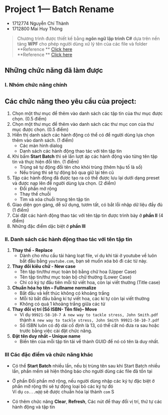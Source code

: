# **Project 1— Batch Rename**
* 1712774 Nguyễn Chí Thành
* 1712800 Mai Huy Thông
> Chương trình được thiết kế bằng **ngôn ngữ lập trình C#** dựa trên nền tảng **WPF** cho phép người dùng xử lý tên của các file và folder
<br> **Reference ** [Click here](https://github.com/hyperion0201/batch-rename) 
<br> **Reference ** [Click here](https://github.com/ErodNelps/BatchRename-WPF)

## **Những chức năng đã làm được**

### **I. Nhóm chức năng chính** 
Các chức năng theo yêu cầu của project:
----
1. Chọn một thư mục để thêm vào danh sách các tập tin của thư mục được chọn. (0.5 điểm)
2. Chọn một thư mục để thêm vào danh sách các thư mục con của thư mục được chọn. (0.5 điểm)
3. Hiển thị danh sách các hành động có thể có để người dùng lựa chọn thêm vào danh sách. (1 điểm)
    * Các màn hình dialog
    * Danh sách các hành động thao tác với tên tập tin 
4. Khi bấm **Start Batch** thì sẽ lần lượt áp các hành động vào từng tên tập tin và thực hiện đổi tên. (1 điểm)
    * Trùng sẽ tự động đổi tên cho khỏi trùng (thêm hậu tố là số)
    * Nếu trùng thì sẽ tự động bỏ qua giữ lại tên cũ
5. Tập các hành động đã được tạo ra có thể được lưu lại dưới dạng preset và được nạp lên để người dùng lựa chọn. (2 điểm)
    * Đổi phần mở rộng
    * Thay thế chuỗi 
    * Tìm và xóa chuỗi trong tên tập tin
6. Giao diện gọn gàng, dễ sử dụng, tươm tất, có bắt lỗi nhập dữ liệu đầy đủ (1 điểm)
7. Cài đặt các hành động thao tác với tên tập tin được trình bày ở **phần II** (4 điểm)
8. Những đặc điểm dặc biệt ở **phần III**
### **II. Danh sách các hành động thao tác với tên tập tin**
1. 	**Thay thế - Replace**
    * Dành cho nhu cầu tải hàng loạt file, ví dụ khi tải ở youtube về luôn bắt đầu bằng `youtube.com`, bạn sẽ muốn xóa bỏ đi các từ này.
2.  **Thay đổi kiểu chữ - New case**
    * Tên tập tin/thư mục toàn bộ bằng chữ hoa (Upper Case)
    * Tên tập tin/thư mục toàn bộ chữ thường (Lower Case)
    * Chỉ có ký tự đầu tiên mỗi từ viết hoa, còn lại viết thường (Title case)
3.  **Chuẩn hóa họ tên – Fullname normalize** 
    * Bắt đầu và kết thúc không có khoảng trắng
    * Mỗi từ bắt đầu bằng kí tự viết hoa, các kí tự còn lại viết thường
    * Không có quá 1 khoảng trắng giữa các từ
4.  **Thay đổi vị trí (Số ISBN- Tên file)– Move**
    * Ví dụ `99921-58-10-7 A new way to tackle stress, John Smith.pdf` thành `A new way to tackle stress, John Smith 99921-58-10-7.pdf`
    * Số ISBN luôn có độ dài cố định là 13, có thể cắt nó đưa ra sau hoặc trước bằng việc cài đặt chức năng.
5.  **Đặt tên duy nhất – Unique name**
    * Biến tên của mỗi tập tin tải về thành GUID để nó có tên là duy nhất.

### **III Các đặc điểm và chức năng khác**
* Có thể **Start Batch** nhiều lần, nếu bị trùng tên sau khi Start Batch nhiều lần, phần mềm sẽ hiện thông báo cho người dùng các file đã tồn tại
* Ở phần Đổi phần mở rộng, nếu người dùng nhập các ký tự đặc biệt ở phần mở rộng thì sẽ tự động loại bỏ các ký tự đó 
<br>    Ví dụ `co...m@@` sẽ được chuẩn hóa lại thành `com` S

* Có thêm chức năng **Clear**, **Refresh**, Các nút để thay đổi vị trí, thứ tự các hành động và tập tin
